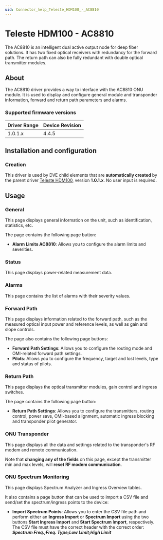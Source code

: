 ```yaml
---
uid: Connector_help_Teleste_HDM100_-_AC8810
---
```


# Teleste HDM100 - AC8810

The AC8810 is an intelligent dual active output node for deep fiber solutions. It has two fixed optical receivers with redundancy for the forward path. The return path can also be fully redundant with double optical transmitter modules.

## About

The AC8810 driver provides a way to interface with the AC8810 ONU module. It is used to display and configure general module and transponder information, forward and return path parameters and alarms.

### Supported firmware versions

| **Driver Range** | **Device Revision** |
|------------------|---------------------|
| 1.0.1.x          | 4.4.5               |

## Installation and configuration

### Creation

This driver is used by DVE child elements that are **automatically created** by the parent driver [Teleste HDM100](xref:Connector_help_Teleste_HDM100), version **1.0.1.x**. No user input is required.

## Usage

### General

This page displays general information on the unit, such as identification, statistics, etc.

The page contains the following page button:

- **Alarm Limits AC8810**: Allows you to configure the alarm limits and severities.

### Status

This page displays power-related measurement data.

### Alarms

This page contains the list of alarms with their severity values.

### Forward Path

This page displays information related to the forward path, such as the measured optical input power and reference levels, as well as gain and slope controls.

The page also contains the following page buttons:

- **Forward Path Settings**: Allows you to configure the routing mode and OMI-related forward path settings.
- **Pilots**: Allows you to configure the frequency, target and lost levels, type and status of pilots.

### Return Path

This page displays the optical transmitter modules, gain control and ingress switches.

The page contains the following page button:

- **Return Path Settings**: Allows you to configure the transmitters, routing control, power save, OMI-based alignment, automatic ingress blocking and transponder pilot generator.

### ONU Transponder

This page displays all the data and settings related to the transponder's RF modem and remote communication.

Note that **changing any of the fields** on this page, except the transmitter min and max levels, will **reset RF modem communication**.

### ONU Spectrum Monitoring

This page displays Spectrum Analyzer and Ingress Overview tables.

It also contains a page button that can be used to import a CSV file and send/set the spectrum/ingress points to the device:

- **Import Spectrum Points**: Allows you to enter the CSV file path and perform either an **Ingress Import** or **Spectrum Import** using the two buttons **Start Ingress Import** and **Start Spectrum Import**, respectively. The CSV file must have the correct header with the correct order: ***Spectrum Freq.;Freq. Type;Low Limit;High Limit***
